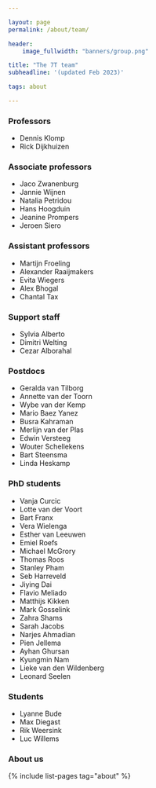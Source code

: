 ```yaml
---

layout: page
permalink: /about/team/

header:
    image_fullwidth: "banners/group.png"

title: "The 7T team"
subheadline: '(updated Feb 2023)'

tags: about

---
```


### Professors

- Dennis Klomp
- Rick Dijkhuizen

### Associate professors

- Jaco Zwanenburg
- Jannie Wijnen
- Natalia Petridou
- Hans Hoogduin
- Jeanine Prompers
- Jeroen Siero

### Assistant professors

- Martijn Froeling
- Alexander Raaijmakers
- Evita Wiegers
- Alex Bhogal
- Chantal Tax

### Support staff

- Sylvia Alberto
- Dimitri Welting
- Cezar Alborahal

### Postdocs

- Geralda van Tilborg
- Annette van der Toorn
- Wybe van der Kemp
- Mario Baez Yanez
- Busra Kahraman
- Merlijn van der Plas
- Edwin Versteeg
- Wouter Schellekens
- Bart Steensma
- Linda Heskamp

### PhD students

- Vanja Curcic
- Lotte van der Voort
- Bart Franx
- Vera Wielenga
- Esther van Leeuwen
- Emiel Roefs
- Michael McGrory
- Thomas Roos
- Stanley Pham
- Seb Harreveld
- Jiying Dai
- Flavio Meliado
- Matthijs Kikken
- Mark Gosselink
- Zahra Shams
- Sarah Jacobs
- Narjes Ahmadian
- Pien Jellema
- Ayhan Ghursan
- Kyungmin Nam
- Lieke van den Wildenberg
- Leonard Seelen

### Students

- Lyanne Bude
- Max Diegast
- Rik Weersink
- Luc Willems

### About us

{% include list-pages tag="about" %}
